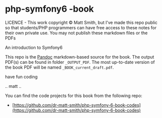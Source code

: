 # php-symfony6  -book

LICENCE - This work copyright &copy; Matt Smith, but I've made this repo public so that students/PHP programmers can have free access to these notes for their own private use. You may not publish these markdown files or the PDFs

An introduction to Symfony6

This repo is the [Pandoc](https://pandoc.org/) markdown-based source for the book. The output PDF(s) can be found in folder `_OUTPUT_PDF`. The most up-to-date version of the book PDF will be named `_BOOK_current_draft.pdf`.

have fun coding

.. matt ..


You can find the code projects for this book from the following repo:

- [https://github.com/dr-matt-smith/php-symfony-6-book-codes](https://github.com/dr-matt-smith/php-symfony-6-book-codes)
